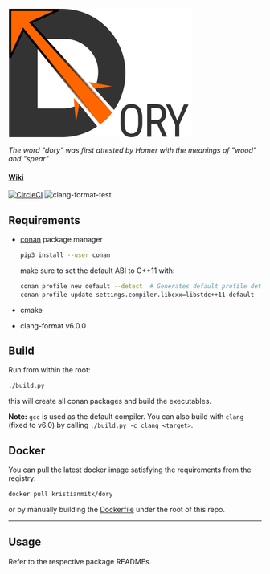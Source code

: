 ![alt text](logo/dory-logo-256.png "Dory")

*The word "dory" was first attested by Homer with the meanings of "wood" and "spear"*


#### [Wiki](https://github.com/kristianmitk/dory/wiki)
[![CircleCI](https://circleci.com/gh/kristianmitk/dory/tree/master.svg?style=shield&circle-token=8aee442f89261c33ece50901b09ef414a085ca9f)](https://circleci.com/gh/kristianmitk/dory/tree/master) ![clang-format-test](https://github.com/kristianmitk/dory/workflows/clang-format-test/badge.svg)


## Requirements

- [conan](https://conan.io/) package manager
    ```sh
    pip3 install --user conan
    ```

    make sure to set the default ABI to C++11 with:

    ```sh
    conan profile new default --detect  # Generates default profile detecting GCC and sets old ABI
    conan profile update settings.compiler.libcxx=libstdc++11 default  # Sets libcxx to C++11 ABI
    ```
- cmake
- clang-format v6.0.0

## Build

Run from within the root:

```sh
./build.py
```

this will create all conan packages and build the executables.

__Note:__ `gcc` is used as the default compiler. You can also build with `clang` (fixed to v6.0) by calling `./build.py -c clang <target>`.


## Docker

You can pull the latest docker image satisfying the requirements from the registry:

```sh
docker pull kristianmitk/dory
```

or by manually building the [Dockerfile](https://github.com/kristianmitk/dory/blob/master/Dockerfile) under the root of this repo.

---


## Usage

Refer to the respective package READMEs.
